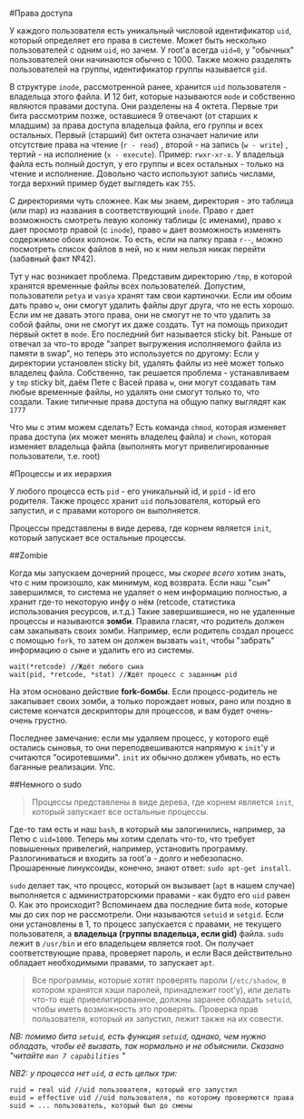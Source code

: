 #Права доступа

У каждого пользователя есть уникальный числовой идентификатор `uid`, который определяет его права в системе.
Может быть несколько пользователей с одним `uid`, но зачем.
У root'a всегда `uid=0`, у "обычных" пользователей они начинаются обычно с 1000.
Также можно разделять пользователей на группы, идентификатор группы называется `gid`.

В структуре `inode`, рассмотренной ранее, хранится `uid` пользователя - владельца этого файла. И 12 бит, которые называются `mode` и собственно являются правами доступа.
Они разделены на 4 октета. 
Первые три бита рассмотрим позже, оставшиеся 9 отвечают (от старших к младшим) за права доступа владельца файла, его группы и всех остальных.
Первый (старший) бит октета означает наличие или отсутствие права на чтение (`r - read`) , второй - на запись (`w - write`) , тертий - на исполнение (`x - execute`).
Пример: `rwxr-xr-x`. У владельца файла есть полный доступ, у его группы и всех остальных - только на чтение и исполнение.
Довольно часто используют запись числами, тогда верхний пример будет выглядеть как `755`.

С директориями чуть сложнее. Как мы знаем, директория - это таблица (или map) из названия в соответствующий `inode`. 
Право `r` дает возможность смотреть левую колонку таблицы (с именами), право `x` дает просмотр правой (с `inode`), право `w` дает возможность изменять содержимое обоих колонок.
То есть, если на папку права `r--`, можно посмотреть список файлов в ней, но к ним нельзя никак перейти (забавный факт №42).

Тут у нас возникает проблема. Представим директорию `/tmp`, в которой хранятся временные файлы всех пользователей. 
Допустим, пользователи `petya` и `vasya` хранят там свои картиночки. Если им обоим дать право `w`, они смогут удалить файлы друг друга, что не есть хорошо. Если им не давать этого права, они не смогут не то что удалить за собой файлы, они не смогут их даже создать.
Тут на помощь приходит первый октет в `mode`. Его последний бит называется sticky bit. Раньше от отвечал за что-то вроде "запрет выгружения исполняемого файла из памяти в swap", но теперь это используется по другому:
Если у директории установлен sticky bit, удалять файлы из неё может только владелец файла. Собственно, так решается проблема - устанавливаем у `tmp` sticky bit, даём Пете с Васей права `w`, они могут создавать там любые временные файлы, но удалять они смогут только то, что создали.
Такие типичные права доступа на общую папку выглядят как `1777`

Что мы с этим можем сделать? Есть команда `chmod`, которая изменяет права доступа (их может менять владелец файла) и `chown`, которая изменяет владельца файла (выполнять могут привелигированные пользователи, т.е. root)

#Процессы и их иерархия

У любого процесса есть `pid` - его уникальный id, и `ppid` - id его родителя. Также процесс хранит `uid` пользователя, который его запустил, и с правами которого он выполняется.

Процессы представлены в виде дерева, где корнем является `init`, который запускает все остальные процессы. 

##Zombie

Когда мы запускаем дочерний процесс, мы _скорее всего_ хотим знать, что с ним произошло, как минимум, код возврата.
Если наш "сын" завершилмся, то система не удаляет о нем информацию полностью, а хранит где-то некоторую инфу о нём (retcode, статистика использования ресурсов, и.т.д.)
Такие завершившиеся, но не удаленные процессы и называются **зомби**. Правила гласят, что родитель должен сам закапывать своих зомби. 
Например, если родитель создал процесс с помощью `fork`, то затем он должен вызвать `wait`, чтобы "забрать" информацию о сыне и удалить его из системы.

    wait(*retcode) //Ждёт любого сына
    wait(pid, *retcode, *stat) //Ждёт процесс с заданным pid

На этом основано действие **fork-бомбы**. Если процесс-родитель не закапывает своих зомби, а только порождает новых, рано или поздно в системе кончатся дескрипторы для процессов, и вам будет очень-очень грустно.

Последнее замечание: если мы удаляем процесс, у которого ещё остались сыновья, то они переподвешиваются напрямую к `init`'у и считаются "осиротевшими". `init` их обычно должен убивать, но есть баганные реализации. Упс.

##Немного о sudo

> Процессы представлены в виде дерева, где корнем является `init`, который запускает все остальные процессы.

Где-то там есть и наш `bash`, в который мы залогинились, например, за Петю с `uid=1000`.
Теперь мы хотим сделать что-то, что требует повышенных привелегий, например, установить программу. Разлогиниваться и входить за root'a - долго и небезопасно.
Прошаренные линуксоиды, конечно, знают ответ: `sudo apt-get install`. 

`sudo` делает так, что процесс, который он вызывает (`apt` в нашем случае) выполняется с администраторскими правами - как будто его `uid` равен 0.
Как это происходит? Вспоминаем два последние бита `mode`, которые мы до сих пор не рассмотрели. Они называются `setuid` и `setgid`. Если они установлены в 1, то процесс запускается с правами, не текущего пользователя, а **владельца (группы владельца, если gid)** файла.
`sudo` лежит в `/usr/bin` и его владельцем является root. Он получает соответствующие права, проверяет пароль, и если Вася действительно обладает необходимыми правами, то запускает `apt`.
> Все программы, которые хотят проверять пароли (`/etc/shadow`, в котором хранятся хэши паролей, принадлежит root'у), или делать что-то ещё привелигированное, должны заранее обладать `setuid`, чтобы иметь возможность это проверять.
Проверка прав пользователя, который их запустил, лежит также на их совести. 

*NB: помимо бита `setuid`, есть функция `setuid`, однако, чем нужно обладать, чтобы её вызвать, так нормально и не объяснили. Сказано "читайте `man 7 capabilities` "*

*NB2:
у процесса нет `uid`, а есть целых три:*

    ruid = real uid //uid пользователя, который его запустил
    euid = effective uid //uid пользователя, по которому проверяются права
    suid = ... пользователь, который был до смены 
    
